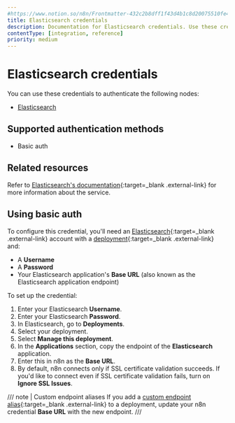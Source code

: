 ```yaml
---
#https://www.notion.so/n8n/Frontmatter-432c2b8dff1f43d4b1c8d20075510fe4
title: Elasticsearch credentials
description: Documentation for Elasticsearch credentials. Use these credentials to authenticate Elasticsearch in n8n, a workflow automation platform.
contentType: [integration, reference]
priority: medium
---
```


# Elasticsearch credentials

You can use these credentials to authenticate the following nodes:

- [Elasticsearch](/integrations/builtin/app-nodes/n8n-nodes-base.elasticsearch.md)

## Supported authentication methods

- Basic auth

## Related resources

Refer to [Elasticsearch's documentation](https://www.elastic.co/guide/en/elasticsearch/reference/current/index.html){:target=_blank .external-link} for more information about the service.

## Using basic auth

To configure this credential, you'll need an [Elasticsearch](https://www.elastic.co/){:target=_blank .external-link} account with a [deployment](https://www.elastic.co/guide/en/cloud/current/ec-create-deployment.html){:target=_blank .external-link} and:

- A **Username**
- A **Password**
- Your Elasticsearch application's **Base URL** (also known as the Elasticsearch application endpoint)

To set up the credential:

1. Enter your Elasticsearch **Username**.
2. Enter your Elasticsearch **Password**.
3. In Elasticsearch, go to **Deployments**.
4. Select your deployment.
5. Select **Manage this deployment**.
6. In the **Applications** section, copy the endpoint of the **Elasticsearch** application.
7. Enter this in n8n as the **Base URL**.
8. By default, n8n connects only if SSL certificate validation succeeds. If you'd like to connect even if SSL certificate validation fails, turn on **Ignore SSL Issues**.

/// note | Custom endpoint aliases
If you add a [custom endpoint alias](https://www.elastic.co/guide/en/cloud/current/ec-regional-deployment-aliases.html){:target=_blank .external-link} to a deployment, update your n8n credential **Base URL** with the new endpoint.
///

